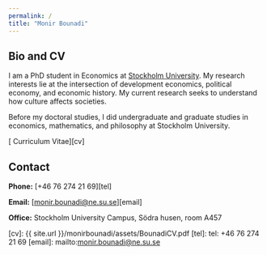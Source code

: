 ```yaml
---
permalink: /
title: "Monir Bounadi"
---
```


## Bio and CV

I am a PhD student in Economics at [Stockholm University](https://www.su.se/english/). My research interests lie at the intersection of development economics, political economy, and economic history. My current research seeks to understand how culture affects societies.

Before my doctoral studies, I did undergraduate and graduate studies in economics, mathematics, and philosophy at Stockholm University.

[<i class="fas fa-file-pdf"></i> Curriculum Vitae][cv]

## Contact

**Phone:** [+46 76 274 21 69][tel]

**Email:** [monir.bounadi@ne.su.se][email]

**Office:** Stockholm University Campus, Södra husen, room A457

[cv]: {{ site.url }}/monirbounadi/assets/BounadiCV.pdf
[tel]: tel: +46 76 274 21 69
[email]: mailto:monir.bounadi@ne.su.se
